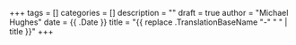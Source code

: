 +++
tags = []
categories = []
description = ""
draft = true
author = "Michael Hughes"
date = {{ .Date }}
title = "{{ replace .TranslationBaseName "-" " " | title }}"
+++

<!--more-->
